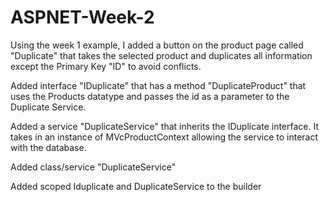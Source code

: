 # ASPNET-Week-2

Using the week 1 example, I added a button on the product page called "Duplicate" that takes the selected product and duplicates all information except the Primary Key "ID" to avoid conflicts. 

Added interface "IDuplicate" that has a method "DuplicateProduct" that uses the Products datatype and passes the id as a parameter to the Duplicate Service.

Added a service "DuplicateService" that inherits the IDuplicate interface. It takes in an instance of MVcProductContext allowing the service to interact with the database.

Added class/service "DuplicateService"





Added scoped Iduplicate and DuplicateService to the builder
